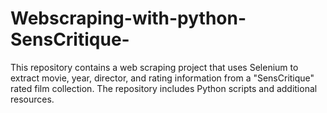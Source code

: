 # Webscraping-with-python-SensCritique-
This repository contains a web scraping project that uses Selenium to extract movie, year, director, and rating information from a "SensCritique" rated film collection. The repository includes Python scripts and additional resources.
